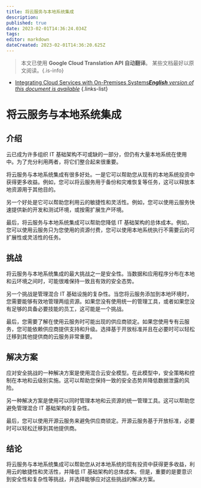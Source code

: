 ```yaml
---
title: 将云服务与本地系统集成
description: 
published: true
date: 2023-02-01T14:36:24.034Z
tags: 
editor: markdown
dateCreated: 2023-02-01T14:36:20.625Z
---
```


> 本文已使用 **Google Cloud Translation API 自动翻译**。
某些文档最好以原文阅读。{.is-info}

- [Integrating Cloud Services with On-Premises Systems***English** version of this document is available*](/en/Knowledge-base/Cloud/integrating-cloud-services-with-on-premises-systems)
{.links-list}



# 将云服务与本地系统集成

## 介绍

云已成为许多组织 IT 基础架构不可或缺的一部分，但仍有大量本地系统在使用中。为了充分利用两者，将它们整合起来很重要。

将云服务与本地系统集成有很多好处。一是它可以帮助您从现有的本地系统投资中获得更多收益。例如，您可以将云服务用于备份和灾难恢复等任务，这可以释放本地资源用于其他目的。

另一个好处是它可以帮助您利用云的敏捷性和灵活性。例如，您可以使用云服务快速提供新的开发和测试环境，或按需扩展生产环境。

最后，将云服务与本地系统集成可以帮助您降低 IT 基础架构的总体成本。例如，您可以使用云服务只为您使用的资源付费，您可以使用本地系统执行不需要云的可扩展性或灵活性的任务。

## 挑战

将云服务与本地系统集成的最大挑战之一是安全性。当数据和应用程序分布在本地和云环境之间时，可能很难保持一致且有效的安全态势。

另一个挑战是管理混合 IT 基础设施的复杂性。当您将云服务添加到本地环境时，您需要能够有效地管理两组资源。如果您没有使用统一的管理工具，或者如果您没有足够的具备必要技能的员工，这可能是一个挑战。

最后，您需要了解在使用云服务时可能出现的供应商锁定。如果您使用专有云服务，您可能依赖供应商提供支持和升级。选择基于开放标准并且在必要时可以轻松迁移到其他提供商的云服务非常重要。

## 解决方案

应对安全挑战的一种解决方案是使用混合云安全模型。在此模型中，安全策略和控制在本地和云级别实施。这可以帮助您保持一致的安全态势并降低数据泄露的风险。

另一种解决方案是使用可以同时管理本地和云资源的统一管理工具。这可以帮助您避免管理混合 IT 基础架构的复杂性。

最后，您可以使用开源云服务来避免供应商锁定。开源云服务基于开放标准，必要时可以轻松迁移到其他提供商。

## 结论

将云服务与本地系统集成可以帮助您从对本地系统的现有投资中获得更多收益，利用云的敏捷性和灵活性，并降低 IT 基础架构的总体成本。但是，重要的是要意识到安全性和复杂性等挑战，并选择能够应对这些挑战的解决方案。